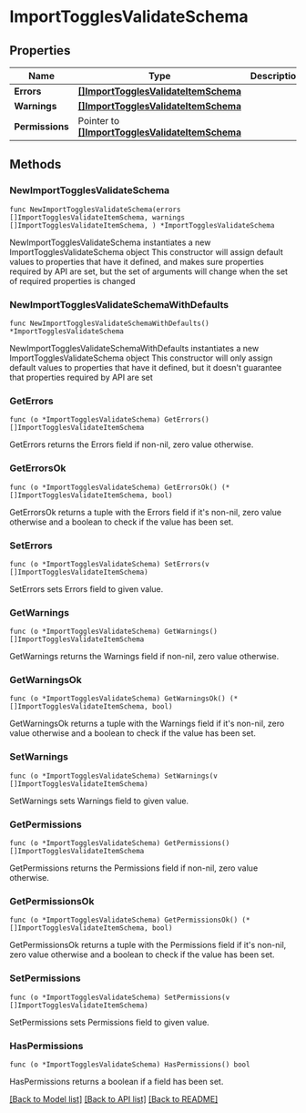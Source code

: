# ImportTogglesValidateSchema

## Properties

Name | Type | Description | Notes
------------ | ------------- | ------------- | -------------
**Errors** | [**[]ImportTogglesValidateItemSchema**](ImportTogglesValidateItemSchema.md) |  | 
**Warnings** | [**[]ImportTogglesValidateItemSchema**](ImportTogglesValidateItemSchema.md) |  | 
**Permissions** | Pointer to [**[]ImportTogglesValidateItemSchema**](ImportTogglesValidateItemSchema.md) |  | [optional] 

## Methods

### NewImportTogglesValidateSchema

`func NewImportTogglesValidateSchema(errors []ImportTogglesValidateItemSchema, warnings []ImportTogglesValidateItemSchema, ) *ImportTogglesValidateSchema`

NewImportTogglesValidateSchema instantiates a new ImportTogglesValidateSchema object
This constructor will assign default values to properties that have it defined,
and makes sure properties required by API are set, but the set of arguments
will change when the set of required properties is changed

### NewImportTogglesValidateSchemaWithDefaults

`func NewImportTogglesValidateSchemaWithDefaults() *ImportTogglesValidateSchema`

NewImportTogglesValidateSchemaWithDefaults instantiates a new ImportTogglesValidateSchema object
This constructor will only assign default values to properties that have it defined,
but it doesn't guarantee that properties required by API are set

### GetErrors

`func (o *ImportTogglesValidateSchema) GetErrors() []ImportTogglesValidateItemSchema`

GetErrors returns the Errors field if non-nil, zero value otherwise.

### GetErrorsOk

`func (o *ImportTogglesValidateSchema) GetErrorsOk() (*[]ImportTogglesValidateItemSchema, bool)`

GetErrorsOk returns a tuple with the Errors field if it's non-nil, zero value otherwise
and a boolean to check if the value has been set.

### SetErrors

`func (o *ImportTogglesValidateSchema) SetErrors(v []ImportTogglesValidateItemSchema)`

SetErrors sets Errors field to given value.


### GetWarnings

`func (o *ImportTogglesValidateSchema) GetWarnings() []ImportTogglesValidateItemSchema`

GetWarnings returns the Warnings field if non-nil, zero value otherwise.

### GetWarningsOk

`func (o *ImportTogglesValidateSchema) GetWarningsOk() (*[]ImportTogglesValidateItemSchema, bool)`

GetWarningsOk returns a tuple with the Warnings field if it's non-nil, zero value otherwise
and a boolean to check if the value has been set.

### SetWarnings

`func (o *ImportTogglesValidateSchema) SetWarnings(v []ImportTogglesValidateItemSchema)`

SetWarnings sets Warnings field to given value.


### GetPermissions

`func (o *ImportTogglesValidateSchema) GetPermissions() []ImportTogglesValidateItemSchema`

GetPermissions returns the Permissions field if non-nil, zero value otherwise.

### GetPermissionsOk

`func (o *ImportTogglesValidateSchema) GetPermissionsOk() (*[]ImportTogglesValidateItemSchema, bool)`

GetPermissionsOk returns a tuple with the Permissions field if it's non-nil, zero value otherwise
and a boolean to check if the value has been set.

### SetPermissions

`func (o *ImportTogglesValidateSchema) SetPermissions(v []ImportTogglesValidateItemSchema)`

SetPermissions sets Permissions field to given value.

### HasPermissions

`func (o *ImportTogglesValidateSchema) HasPermissions() bool`

HasPermissions returns a boolean if a field has been set.


[[Back to Model list]](../README.md#documentation-for-models) [[Back to API list]](../README.md#documentation-for-api-endpoints) [[Back to README]](../README.md)


